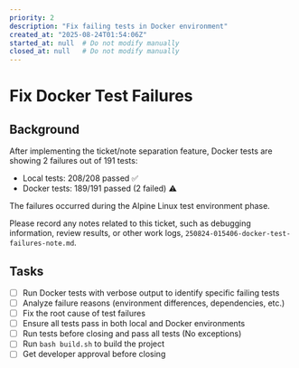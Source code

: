 ```yaml
---
priority: 2
description: "Fix failing tests in Docker environment"
created_at: "2025-08-24T01:54:06Z"
started_at: null  # Do not modify manually
closed_at: null   # Do not modify manually
---
```


# Fix Docker Test Failures

## Background

After implementing the ticket/note separation feature, Docker tests are showing 2 failures out of 191 tests:
- Local tests: 208/208 passed ✅  
- Docker tests: 189/191 passed (2 failed) ⚠️

The failures occurred during the Alpine Linux test environment phase.

Please record any notes related to this ticket, such as debugging information, review results, or other work logs, `250824-015406-docker-test-failures-note.md`.


## Tasks

- [ ] Run Docker tests with verbose output to identify specific failing tests
- [ ] Analyze failure reasons (environment differences, dependencies, etc.)
- [ ] Fix the root cause of test failures
- [ ] Ensure all tests pass in both local and Docker environments  
- [ ] Run tests before closing and pass all tests (No exceptions)
- [ ] Run `bash build.sh` to build the project
- [ ] Get developer approval before closing
